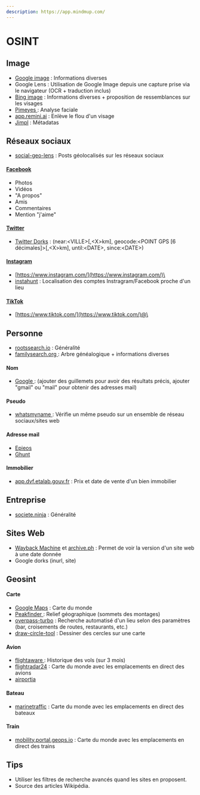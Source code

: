 ```yaml
---
description: https://app.mindmup.com/
---
```


# OSINT

## Image

* [Google image](https://images.google.com/) : Informations diverses
* Google Lens : Utilisation de Google Image depuis une capture prise via le navigateur (OCR + traduction inclus)
* [Bing image](https://www.bing.com/) : Informations diverses + proposition de ressemblances sur les visages
* [Pimeyes ](https://pimeyes.com/): Analyse faciale
* [app.remini.ai](https://app.remini.ai/) : Enlève le flou d'un visage
* [Jimpl](https://jimpl.com/) : Métadatas

## Réseaux sociaux

* [social-geo-lens](https://www.osintcombine.com/social-geo-lens) : Posts géolocalisés sur les réseaux sociaux

#### [Facebook](https://www.facebook.com/)

* Photos
* Vidéos
* "A propos"
* Amis
* Commentaires
* Mention "j'aime"

#### [Twitter](https://twitter.com/)

* [Twitter Dorks](https://twitter.com/search-advanced?lang=fr) : (near:\<VILLE>\[,\<X>km], geocode:\<POINT GPS \[6 décimales]>\[,\<X>km], until:\<DATE>, since:\<DATE>)

#### [Instagram](https://www.instagram.com/)

* [https://www.instagram.com/](https://www.instagram.com/)\<user>
* [instahunt](https://instahunt.co/) : Localisation des comptes Instragram/Facebook proche d'un lieu

#### [TikTok](https://www.tiktok.com/)

* [https://www.tiktok.com/](https://www.tiktok.com/)@\<user>

## Personne

* [rootssearch.io](https://www.rootssearch.io/search) : Généralité
* [familysearch.org ](https://www.familysearch.org/en/): Arbre généalogique + informations diverses

#### Nom

* [Google ](https://www.google.fr/): (ajouter des guillemets pour avoir des résultats précis, ajouter "gmail" ou "mail" pour obtenir des adresses mail)

#### Pseudo

* [whatsmyname ](https://whatsmyname.app/): Vérifie un même pseudo sur un ensemble de réseau sociaux/sites web

#### Adresse mail

* [Epieos](https://epieos.com/)
* [Ghunt](https://github.com/mxrch/GHunt)

#### Immobilier

* [app.dvf.etalab.gouv.fr](https://app.dvf.etalab.gouv.fr/) : Prix et date de vente d'un bien immobilier

## Entreprise

* [societe.ninja](https://www.societe.ninja/) : Généralité

## Sites Web

* [Wayback Machine](https://archive.org/web/) et [archive.ph](https://archive.ph/) : Permet de voir la version d'un site web à une date donnée
* Google dorks (inurl, site)

## Geosint

#### Carte

* [Google Maps](https://www.google.fr/maps) : Carte du monde
* [Peakfinder ](https://www.peakfinder.org/): Relief géographique (sommets des montages)
* [overpass-turbo](https://overpass-turbo.eu/) : Recherche automatisé d'un lieu selon des paramètres (bar, croisements de routes, restaurants, etc.)
* [draw-circle-tool](https://www.mapdevelopers.com/draw-circle-tool.php) : Dessiner des cercles sur une carte

#### Avion

* [flightaware ](https://fr.flightaware.com/): Historique des vols (sur 3 mois)
* [flightradar24](https://www.flightradar24.com/) : Carte du monde avec les emplacements en direct des avions
* [airportia](https://www.airportia.com/)

#### Bateau

* [marinetraffic](https://www.marinetraffic.com/) : Carte du monde avec les emplacements en direct des bateaux

#### Train

* [mobility.portal.geops.io](https://mobility.portal.geops.io/) : Carte du monde avec les emplacements en direct des trains

## Tips

* Utiliser les filtres de recherche avancés quand les sites en proposent.
* Source des articles Wikipédia.
